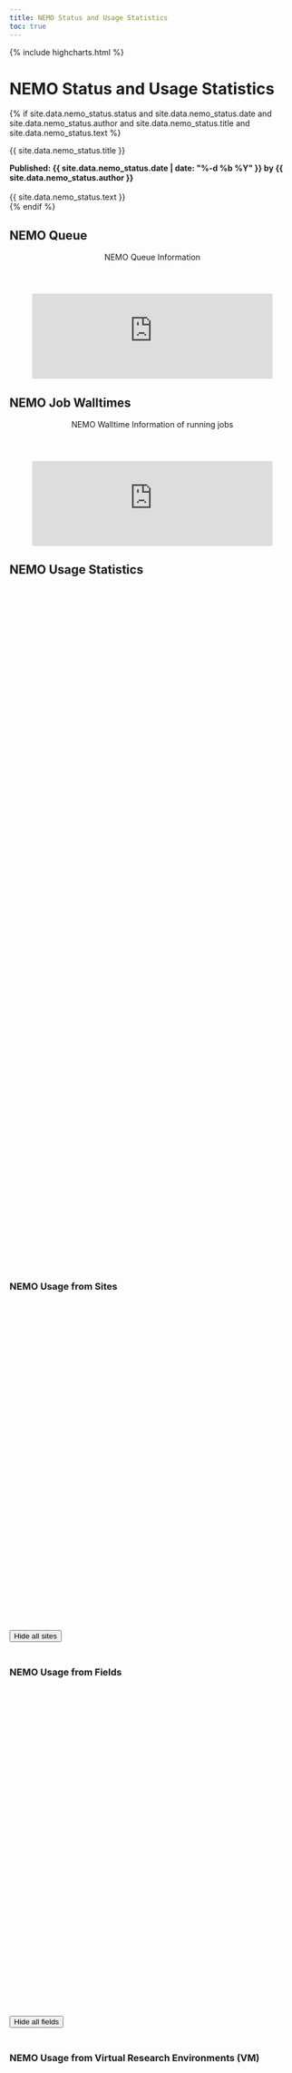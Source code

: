 ```yaml
---
title: NEMO Status and Usage Statistics
toc: true
---
```


{% include highcharts.html %}

# NEMO Status and Usage Statistics

<p id="statinfo"></p>

{% if site.data.nemo_status.status
  and site.data.nemo_status.date
  and site.data.nemo_status.author
  and site.data.nemo_status.title
  and site.data.nemo_status.text %}
  <article class="message is-{{site.data.nemo_status.status }}">
    <div class="message-header">
      <p>{{ site.data.nemo_status.title }}</p>
    </div>
    <div class="message-body has-text-centered">
      <strong>
        Published: {{ site.data.nemo_status.date | date: "%-d %b %Y" }}
        by
        {{ site.data.nemo_status.author }}
      </strong>
      <br /><br />
      {{ site.data.nemo_status.text }}
    </div>
  </article>
{% endif %}

## NEMO Queue

<p>
<div class="card" id="queue">
  <header class="card-header">
    <p class="card-header-title">
      NEMO Queue Information
    </p>
  </header>
  <div class="card-image">
    <figure class="image is-16by9">
      <iframe class="has-ratio" width="100%" frameborder="0" seamless src="https://cloud.bwfor.uni-freiburg.de/anon/usage/chart/nemo_queue/"></iframe>
    </figure>
  </div>
</div>
</p>

## NEMO Job Walltimes

<p>
<div class="card" id="walltime">
  <header class="card-header">
    <p class="card-header-title">
      NEMO Walltime Information of running jobs
    </p>
  </header>
  <div class="card-image">
    <figure class="image is-16by9">
      <iframe class="has-ratio" style="width: 100%" frameborder="0" src="https://cloud.bwfor.uni-freiburg.de/anon/vis/chart/66/no-layout"></iframe>
    </figure>
  </div>
</div>
</p>

## NEMO Usage Statistics

<div class="box" id="nemo_today_usage" style="height: 600px"></div>
<div class="box" id="nemo_day_usage" style="height: 600px"></div>

### NEMO Usage from Sites

<div class="box" id="nemo_site_usage" style="height: 600px"></div>
<button id="button_site" style="position:relative;top:-20px">Hide all sites</button>

### NEMO Usage from Fields

<div class="box" id="nemo_field_usage" style="height: 600px"></div>
<button id="button_field" style="position:relative;top:-20px">Hide all fields</button>

### NEMO Usage from Virtual Research Environments (VM)

<div class="box" id="nemo_type_usage" style="height: 600px"></div>
<button id="button_type" style="position:relative;top:-20px">Hide all types</button>

### NEMO Usage from Projects

<div class="box" id="nemo_rv_usage" style="height: 1000px"></div>
<button id="button_rv" style="position:relative;top:-20px">Hide all projects</button>

<div class="box" id="nemo_rv_lastyear" style="height: 800px"></div>
<div class="box" id="nemo_rv_top10" style="height: 800px"></div>
